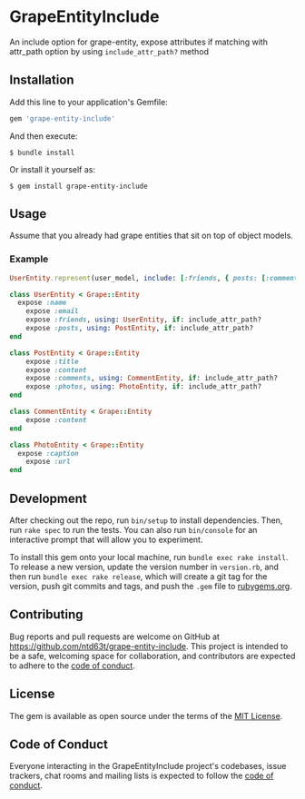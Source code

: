 # GrapeEntityInclude

An include option for grape-entity, expose attributes if matching with attr_path option by using `include_attr_path?` method

## Installation

Add this line to your application's Gemfile:

```ruby
gem 'grape-entity-include'
```

And then execute:

    $ bundle install

Or install it yourself as:

    $ gem install grape-entity-include

## Usage

Assume that you already had grape entities that sit on top of object models.

### Example
```ruby
UserEntity.represent(user_model, include: [:friends, { posts: [:comments, :photos] }])

class UserEntity < Grape::Entity
  expose :name
    expose :email
    expose :friends, using: UserEntity, if: include_attr_path?
    expose :posts, using: PostEntity, if: include_attr_path?
end

class PostEntity < Grape::Entity
    expose :title
    expose :content
    expose :comments, using: CommentEntity, if: include_attr_path?
    expose :photos, using: PhotoEntity, if: include_attr_path?
end

class CommentEntity < Grape::Entity
    expose :content
end

class PhotoEntity < Grape::Entity
  expose :caption
    expose :url
end

```

## Development

After checking out the repo, run `bin/setup` to install dependencies. Then, run `rake spec` to run the tests. You can also run `bin/console` for an interactive prompt that will allow you to experiment.

To install this gem onto your local machine, run `bundle exec rake install`. To release a new version, update the version number in `version.rb`, and then run `bundle exec rake release`, which will create a git tag for the version, push git commits and tags, and push the `.gem` file to [rubygems.org](https://rubygems.org).

## Contributing

Bug reports and pull requests are welcome on GitHub at https://github.com/ntd63t/grape-entity-include. This project is intended to be a safe, welcoming space for collaboration, and contributors are expected to adhere to the [code of conduct](https://github.com/ntd63t/grape-entity-include/blob/master/CODE_OF_CONDUCT.md).


## License

The gem is available as open source under the terms of the [MIT License](https://opensource.org/licenses/MIT).

## Code of Conduct

Everyone interacting in the GrapeEntityInclude project's codebases, issue trackers, chat rooms and mailing lists is expected to follow the [code of conduct](https://github.com/ntd63t/grape-entity-include/blob/master/CODE_OF_CONDUCT.md).
